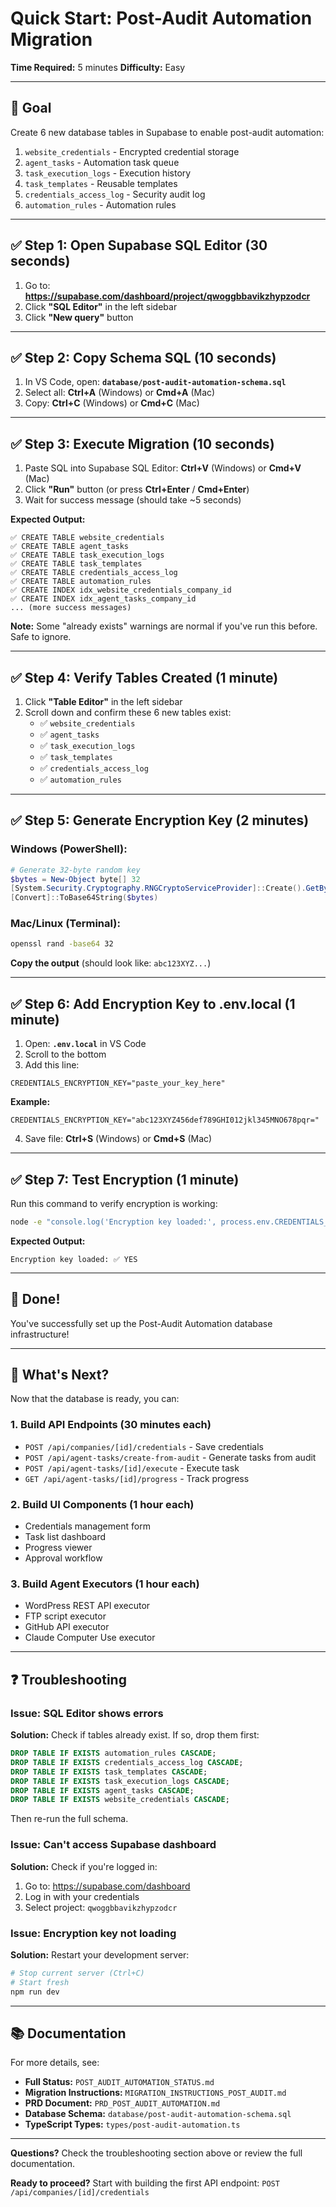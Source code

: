 # Quick Start: Post-Audit Automation Migration

**Time Required:** 5 minutes
**Difficulty:** Easy

---

## 🎯 Goal

Create 6 new database tables in Supabase to enable post-audit automation:
1. `website_credentials` - Encrypted credential storage
2. `agent_tasks` - Automation task queue
3. `task_execution_logs` - Execution history
4. `task_templates` - Reusable templates
5. `credentials_access_log` - Security audit log
6. `automation_rules` - Automation rules

---

## ✅ Step 1: Open Supabase SQL Editor (30 seconds)

1. Go to: **https://supabase.com/dashboard/project/qwoggbbavikzhypzodcr**
2. Click **"SQL Editor"** in the left sidebar
3. Click **"New query"** button

---

## ✅ Step 2: Copy Schema SQL (10 seconds)

1. In VS Code, open: **`database/post-audit-automation-schema.sql`**
2. Select all: **Ctrl+A** (Windows) or **Cmd+A** (Mac)
3. Copy: **Ctrl+C** (Windows) or **Cmd+C** (Mac)

---

## ✅ Step 3: Execute Migration (10 seconds)

1. Paste SQL into Supabase SQL Editor: **Ctrl+V** (Windows) or **Cmd+V** (Mac)
2. Click **"Run"** button (or press **Ctrl+Enter** / **Cmd+Enter**)
3. Wait for success message (should take ~5 seconds)

**Expected Output:**
```
✅ CREATE TABLE website_credentials
✅ CREATE TABLE agent_tasks
✅ CREATE TABLE task_execution_logs
✅ CREATE TABLE task_templates
✅ CREATE TABLE credentials_access_log
✅ CREATE TABLE automation_rules
✅ CREATE INDEX idx_website_credentials_company_id
✅ CREATE INDEX idx_agent_tasks_company_id
... (more success messages)
```

**Note:** Some "already exists" warnings are normal if you've run this before. Safe to ignore.

---

## ✅ Step 4: Verify Tables Created (1 minute)

1. Click **"Table Editor"** in the left sidebar
2. Scroll down and confirm these 6 new tables exist:
   - ✅ `website_credentials`
   - ✅ `agent_tasks`
   - ✅ `task_execution_logs`
   - ✅ `task_templates`
   - ✅ `credentials_access_log`
   - ✅ `automation_rules`

---

## ✅ Step 5: Generate Encryption Key (2 minutes)

### Windows (PowerShell):
```powershell
# Generate 32-byte random key
$bytes = New-Object byte[] 32
[System.Security.Cryptography.RNGCryptoServiceProvider]::Create().GetBytes($bytes)
[Convert]::ToBase64String($bytes)
```

### Mac/Linux (Terminal):
```bash
openssl rand -base64 32
```

**Copy the output** (should look like: `abc123XYZ...`)

---

## ✅ Step 6: Add Encryption Key to .env.local (1 minute)

1. Open: **`.env.local`** in VS Code
2. Scroll to the bottom
3. Add this line:
```env
CREDENTIALS_ENCRYPTION_KEY="paste_your_key_here"
```

**Example:**
```env
CREDENTIALS_ENCRYPTION_KEY="abc123XYZ456def789GHI012jkl345MNO678pqr="
```

4. Save file: **Ctrl+S** (Windows) or **Cmd+S** (Mac)

---

## ✅ Step 7: Test Encryption (1 minute)

Run this command to verify encryption is working:

```bash
node -e "console.log('Encryption key loaded:', process.env.CREDENTIALS_ENCRYPTION_KEY ? '✅ YES' : '❌ NO')"
```

**Expected Output:**
```
Encryption key loaded: ✅ YES
```

---

## 🎉 Done!

You've successfully set up the Post-Audit Automation database infrastructure!

---

## 📝 What's Next?

Now that the database is ready, you can:

### 1. Build API Endpoints (30 minutes each)
- `POST /api/companies/[id]/credentials` - Save credentials
- `POST /api/agent-tasks/create-from-audit` - Generate tasks from audit
- `POST /api/agent-tasks/[id]/execute` - Execute task
- `GET /api/agent-tasks/[id]/progress` - Track progress

### 2. Build UI Components (1 hour each)
- Credentials management form
- Task list dashboard
- Progress viewer
- Approval workflow

### 3. Build Agent Executors (1 hour each)
- WordPress REST API executor
- FTP script executor
- GitHub API executor
- Claude Computer Use executor

---

## ❓ Troubleshooting

### Issue: SQL Editor shows errors
**Solution:** Check if tables already exist. If so, drop them first:
```sql
DROP TABLE IF EXISTS automation_rules CASCADE;
DROP TABLE IF EXISTS credentials_access_log CASCADE;
DROP TABLE IF EXISTS task_templates CASCADE;
DROP TABLE IF EXISTS task_execution_logs CASCADE;
DROP TABLE IF EXISTS agent_tasks CASCADE;
DROP TABLE IF EXISTS website_credentials CASCADE;
```
Then re-run the full schema.

### Issue: Can't access Supabase dashboard
**Solution:** Check if you're logged in:
1. Go to: https://supabase.com/dashboard
2. Log in with your credentials
3. Select project: `qwoggbbavikzhypzodcr`

### Issue: Encryption key not loading
**Solution:** Restart your development server:
```bash
# Stop current server (Ctrl+C)
# Start fresh
npm run dev
```

---

## 📚 Documentation

For more details, see:
- **Full Status:** `POST_AUDIT_AUTOMATION_STATUS.md`
- **Migration Instructions:** `MIGRATION_INSTRUCTIONS_POST_AUDIT.md`
- **PRD Document:** `PRD_POST_AUDIT_AUTOMATION.md`
- **Database Schema:** `database/post-audit-automation-schema.sql`
- **TypeScript Types:** `types/post-audit-automation.ts`

---

**Questions?** Check the troubleshooting section above or review the full documentation.

**Ready to proceed?** Start with building the first API endpoint: `POST /api/companies/[id]/credentials`

